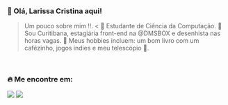 ### 💜 Olá, Larissa Cristina aqui!

> Um pouco sobre mim !!.
<
🔭 Estudante de Ciência da Computação.
💬 Sou Curitibana, estagiária front-end na @DMSBOX e desenhista nas horas vagas.
🔭 Meus hobbies incluem: um bom livro com um cafézinho, jogos indies e meu telescópio 💜.
<br>

### 🔥 Me encontre em:
<div> 
  <a href="https://www.linkedin.com/in/larissacn-silva/" target="_blank"><img src="https://img.shields.io/badge/-LinkedIn-%230077B5?style=for-the-badge&logo=linkedin&logoColor=white" target="_blank"></a> 
  <a href="https://codepen.io/laregou" target="_blank"><img src="https://img.shields.io/badge/Codepen-000000?style=for-the-badge&logo=codepen&logoColor=white" target="_blank"></a> 
</div>



